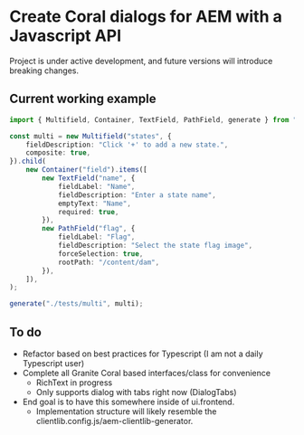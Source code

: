 # Create Coral dialogs for AEM with a Javascript API

Project is under active development, and future versions will introduce breaking changes.

## Current working example

```typescript
import { Multifield, Container, TextField, PathField, generate } from "aem-dialogs";

const multi = new Multifield("states", {
    fieldDescription: "Click '+' to add a new state.",
    composite: true,
}).child(
    new Container("field").items([
        new TextField("name", {
            fieldLabel: "Name",
            fieldDescription: "Enter a state name",
            emptyText: "Name",
            required: true,
        }),
        new PathField("flag", {
            fieldLabel: "Flag",
            fieldDescription: "Select the state flag image",
            forceSelection: true,
            rootPath: "/content/dam",
        }),
    ]),
);

generate("./tests/multi", multi);
```

## To do

-   Refactor based on best practices for Typescript (I am not a daily Typescript user)
-   Complete all Granite Coral based interfaces/class for convenience
    -   RichText in progress
    -   Only supports dialog with tabs right now (DialogTabs)
-   End goal is to have this somewhere inside of ui.frontend.
    -   Implementation structure will likely resemble the clientlib.config.js/aem-clientlib-generator.

